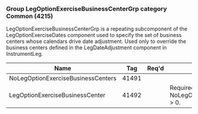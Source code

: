 ### Group LegOptionExerciseBusinessCenterGrp category Common (4215)

LegOptionExerciseBusinessCenterGrp is a repeating subcomponent of the LegOptionExerciseDates component used to specify the set of business centers whose calendars drive date adjustment. Used only to override the business centers defined in the LegDateAdjustment component in InstrumentLeg.

| Name                               | Tag   | Req'd | Documentation                                              |
|------------------------------------|-------|----------|------------------------------------------------------------|
| NoLegOptionExerciseBusinessCenters | 41491 |       |                                                            |
| LegOptionExerciseBusinessCenter    | 41492 |       | Required if NoLegOptionExerciseBusinessCenters(41491) > 0. |

